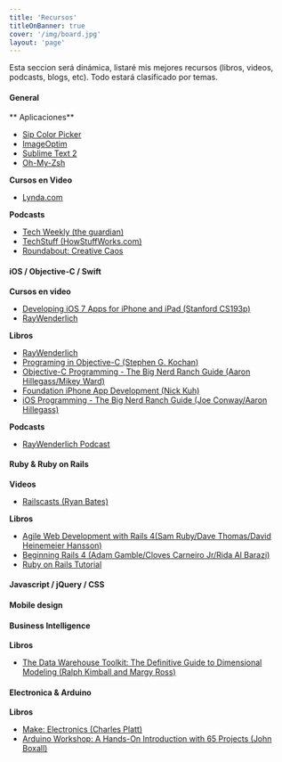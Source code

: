 ```yaml
---
title: 'Recursos'
titleOnBanner: true
cover: '/img/board.jpg'
layout: 'page'
---
```


Esta seccion será dinámica, listaré mis mejores recursos (libros, videos, podcasts, blogs, etc). Todo estará clasificado por temas.

#### General

** Aplicaciones**

- [Sip Color Picker](http://theolabrothers.com)
- [ImageOptim](https://imageoptim.com)
- [Sublime Text 2](http://www.sublimetext.com)
- [Oh-My-Zsh](http://ohmyz.sh)

**Cursos en Video**

- [Lynda.com](http://www.lynda.com)

**Podcasts**  
- [Tech Weekly (the guardian)](https://itunes.apple.com/us/podcast/tech-weekly/id270424643?mt=2)  
- [TechStuff (HowStuffWorks.com)](https://itunes.apple.com/us/podcast/techstuff/id282795787?mt=2)  
- [Roundabout: Creative Caos](https://itunes.apple.com/us/podcast/roundabout-creative-chaos/id918306329?mt=2)


#### iOS / Objective-C / Swift

**Cursos en video**  
- [Developing iOS 7 Apps for iPhone and iPad (Stanford CS193p)](https://itunes.apple.com/us/course/developing-ios-7-apps-for/id733644550)  
- [RayWenderlich](http://www.raywenderlich.com/video-tutorials)
  
**Libros**  
- [RayWenderlich](http://www.raywenderlich.com)
- [Programing in Objective-C (Stephen G. Kochan)](http://www.amazon.com/Programming-Objective-C-Edition-Developers-Library/dp/0321967607)  
- [Objective-C Programming - The Big Nerd Ranch Guide (Aaron Hillegass/Mikey Ward)](
http://www.amazon.com/Objective-C-Programming-Ranch-Guide-Guides/dp/032194206X)  
- [Foundation iPhone App Development (Nick Kuh)](http://www.amazon.com/Foundation-iPhone-App-Development-Build/dp/1430243740)  
- [iOS Programming - The Big Nerd Ranch Guide (Joe Conway/Aaron Hillegass)](
http://www.amazon.com/iOS-Programming-Ranch-Guide-Guides/dp/0321942051) 

**Podcasts**
- [RayWenderlich Podcast](http://www.raywenderlich.com/rwpodcast) 
  
#### Ruby & Ruby on Rails

**Videos**  
- [Railscasts (Ryan Bates)](http://www.railscasts.com)  

**Libros**  
- [Agile Web Development with Rails 4(Sam Ruby/Dave Thomas/David Heinemeier Hansson)](http://www.amazon.com/Agile-Development-Rails-Facets-Ruby/dp/1937785564)  
- [Beginning Rails 4 (Adam Gamble/Cloves Carneiro Jr/Rida Al Barazi)](http://www.amazon.com/Beginning-Rails-Experts-Voice-Development/dp/1430260343)  
- [Ruby on Rails Tutorial](http://www.railstutorial.org)  


#### Javascript / jQuery / CSS

#### Mobile design

#### Business Intelligence

**Libros**
- [The Data Warehouse Toolkit: The Definitive Guide to Dimensional Modeling (Ralph Kimball and Margy Ross)](http://www.amazon.com/Data-Warehouse-Toolkit-Definitive-Dimensional/dp/1118530802/ref=sr_1_1?ie=UTF8&qid=1442241276&sr=8-1&keywords=datawarehouse+toolkit)

#### Electronica & Arduino

**Libros**  
- [Make: Electronics (Charles Platt)](http://www.amazon.com/Make-Electronics-Discovery-Charles-Platt/dp/0596153740)  
- [Arduino Workshop: A Hands-On Introduction with 65 Projects (John Boxall)](http://www.amazon.com/Arduino-Workshop-Hands--Introduction-Projects/dp/1593274483)  